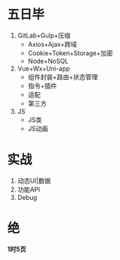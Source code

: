# 五日毕

1. GitLab+Gulp+压缩
   - Axios+Ajax+跨域
   - Cookie+Token+Storage+加密
   - Node+NoSQL
2. Vue+Wx+Uni-app
   - 组件封装+路由+状态管理
   - 指令+插件
   - 适配
   - 第三方
3. JS
   - JS类
   - JS动画

# 实战

1. 动态UI|数据
2. 功能API
3. Debug

# 绝

**1时5页**